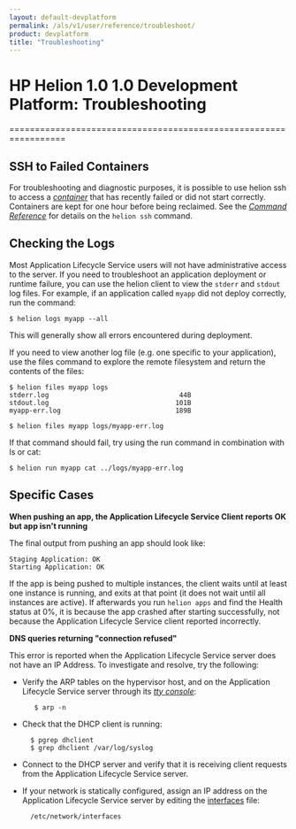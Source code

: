 ```yaml
---
layout: default-devplatform
permalink: /als/v1/user/reference/troubleshoot/
product: devplatform
title: "Troubleshooting"
---
```

<!--PUBLISHED-->

# HP Helion 1.0 1.0 Development Platform: Troubleshooting[](#troubleshooting "Permalink to this headline")
=================================================================

SSH to Failed Containers[](#ssh-to-failed-containers "Permalink to this headline")
-----------------------------------------------------------------------------------

For troubleshooting and diagnostic purposes, it is possible to use helion ssh to access a [*container*](/als/v1/user/reference/glossary/#term-container) that has recently failed or did not start correctly. Containers are kept for one hour before being reclaimed. See the [*Command Reference*](/als/v1/user/reference/client-ref/#command-ref-client) for details on the `helion ssh` command.

Checking the Logs[](#checking-the-logs "Permalink to this headline")
---------------------------------------------------------------------

Most Application Lifecycle Service users will not have administrative access to the server. If you need to troubleshoot an application deployment or runtime failure, you can use the helion client to view the `stderr` and `stdout` log files. For example, if an application called `myapp` did not deploy correctly, run the command:

    $ helion logs myapp --all

This will generally show all errors encountered during deployment.

If you need to view another log file (e.g. one specific to your
application), use the files command to explore the remote filesystem and
return the contents of the files:

    $ helion files myapp logs
    stderr.log                                 44B
    stdout.log                                101B
    myapp-err.log                             189B

    $ helion files myapp logs/myapp-err.log

If that command should fail, try using the run command in combination
with ls or cat:

    $ helion run myapp cat ../logs/myapp-err.log

Specific Cases[](#specific-cases "Permalink to this headline")
---------------------------------------------------------------
**When pushing an app, the Application Lifecycle Service Client reports OK but app isn't
running**

The final output from pushing an app should look like:

    Staging Application: OK
    Starting Application: OK

If the app is being pushed to multiple instances, the client waits until at least one instance is running, and exits at that point (it does not wait until all instances are active). If afterwards you run `helion apps` and find the Health status at 0%, it is because the app crashed after starting successfully, not because the Application Lifecycle Service client reported incorrectly.

**DNS queries returning "connection refused"**

This error is reported when the Application Lifecycle Service server does not have an IP Address. To investigate and resolve, try the following:



- Verify the ARP tables on the hypervisor host, and on the Application Lifecycle Service server through its [*tty console*](/als/v1/user/reference/glossary/#term-tty-console):

         $ arp -n



- Check that the DHCP client is running:

        $ pgrep dhclient
        $ grep dhclient /var/log/syslog



- Connect to the DHCP server and verify that it is receiving client requests from the Application Lifecycle Service server.

- If your network is statically configured, assign an IP address on the Application Lifecycle Service server by editing the [interfaces](http://manpages.ubuntu.com/manpages/man5/interfaces.5) file:

        /etc/network/interfaces
